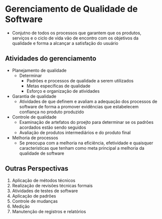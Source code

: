 # Gerenciamento de Qualidade de Software

* Conjutno de todos os processos que garantem que os produtos, serviços e o ciclo de vida vão de encontro com os objetivos da qualidade e forma a alcançar a satisfação do usuário

## Atividades do gerenciamento

* Planejamento de qualidade
    * Determinar
        * Padrões e processos de qualidade a serem utilizados
        * Metas específicas de qualidade
        * Esforço e organização de atividades
* Garantia de qualidade
    * Atividades de que definem e avaliam a adequação dos processos de software de forma a promover evidências que estabelecem confiança no produto produzido
* Controle de qualidade
    * Examinação de artefatos do proejto para determinar se os padrões acordados estão sendo seguidos
    * Avaliação de produtos intermediários e do produto final
* Melhoria de processos
    * Se preocupa com a melhoria na eficiência, efetividade e quaisquer caracteristicas que tenham como meta principal a melhoria da qualidade de software

## Outras Perspectivas

1. Aplicação de métodos técnicos
2. Realização de revisões técnicas formais
3. Atividades de testes de software
4. Aplicação de padrões
5. Controle de mudanças
6. Medição
7. Manutenção de registros e relatórios